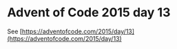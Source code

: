 # Advent of Code 2015 day 13

See [https://adventofcode.com/2015/day/13](https://adventofcode.com/2015/day/13)
